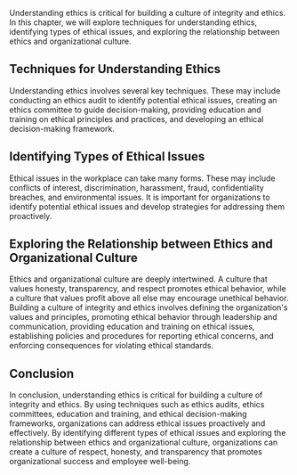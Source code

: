 
Understanding ethics is critical for building a culture of integrity and ethics. In this chapter, we will explore techniques for understanding ethics, identifying types of ethical issues, and exploring the relationship between ethics and organizational culture.

Techniques for Understanding Ethics
-----------------------------------

Understanding ethics involves several key techniques. These may include conducting an ethics audit to identify potential ethical issues, creating an ethics committee to guide decision-making, providing education and training on ethical principles and practices, and developing an ethical decision-making framework.

Identifying Types of Ethical Issues
-----------------------------------

Ethical issues in the workplace can take many forms. These may include conflicts of interest, discrimination, harassment, fraud, confidentiality breaches, and environmental issues. It is important for organizations to identify potential ethical issues and develop strategies for addressing them proactively.

Exploring the Relationship between Ethics and Organizational Culture
--------------------------------------------------------------------

Ethics and organizational culture are deeply intertwined. A culture that values honesty, transparency, and respect promotes ethical behavior, while a culture that values profit above all else may encourage unethical behavior. Building a culture of integrity and ethics involves defining the organization's values and principles, promoting ethical behavior through leadership and communication, providing education and training on ethical issues, establishing policies and procedures for reporting ethical concerns, and enforcing consequences for violating ethical standards.

Conclusion
----------

In conclusion, understanding ethics is critical for building a culture of integrity and ethics. By using techniques such as ethics audits, ethics committees, education and training, and ethical decision-making frameworks, organizations can address ethical issues proactively and effectively. By identifying different types of ethical issues and exploring the relationship between ethics and organizational culture, organizations can create a culture of respect, honesty, and transparency that promotes organizational success and employee well-being.
